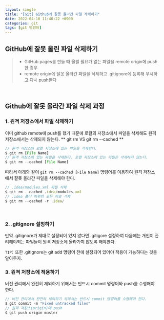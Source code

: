 ```yaml
---
layout: single
title: "[Git] Github에 잘못 올라간 파일 삭제하기"
date: 2022-04-10 11:40:22 +0900
categories: git
tags: [git 명령어]
---
```



## GitHub에 잘못 올린 파일 삭제하기
> - GitHub pages를 만들 때 올릴 필요가 없는 파일을 remote origin에 push한 경우
> - remote origin에 잘못 올라간 파일을 삭제하고 .gitignore에 등록해 무시하고 다시 push한다

<br>

## Github에 잘못 올라간 파일 삭제 과정
### 1. 원격 저장소에서 파일 삭제하기

이미 github remote에 push를 했기 때문에 로컬의 저장소에서 파일을 삭제해도 원격 저장소에서는 삭제되지 않는다.
** git rm VS git rm --cached **
~~~javascript
// 원격 저장소와 로컬 저장소에 있는 파일을 삭제한다.
$ git rm [File Name]
// 원격 저장소에 있는 파일을 삭제한다. 로컬 저장소에 있는 파일은 삭제하지 않는다.
$ git rm --cached [File Name]
~~~

따라서 아래와 같이 `git rm --cached [File Name]` 명령어를 이용하여 원격 저장소에서 잘못 올라간 파일을 삭제해야 한다.

~~~javascript
// .idea/modules.xml 파일 삭제
$ git rm --cached .idea/modules.xml
// .idea 폴더 하위의 모든 파일 삭제 
$ git rm --cached -r .idea/
~~~

<br>

### 2. .gitignore 설정하기
만약 .gitignore가 제대로 설정되어 있지 않다면 .gitigore 설정하여 다음에는 개인이 관리해야되는 파일들이 원격 저장소에 올라가지 않도록 해야한다. 

`TIP)` 또한 .gitignore는 git add 명령어 전에 설정되어 있어야 적용이 가능하다는 것을 알아두자.

### 3. 원격 저장소에 적용하기
버전 관리에서 완전히 제외하기 위해서는 반드시 commit 명령어와 push를 수행해야 한다.

~~~javascript
// 버전 관리에서 완전히 제외하기 위해서는 반드시 commit 명령어를 수행해야 한다.
$ git commit -m "Fixed untracked files"
// 원격 저장소(origin)에 push
$ git push origin master
~~~

<br>